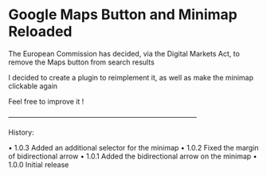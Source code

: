 # Google Maps Button and Minimap Reloaded

The European Commission has decided, via the Digital Markets Act, to remove the Maps button from search results

I decided to create a plugin to reimplement it, as well as make the minimap clickable again

Feel free to improve it !


———————————————————————————

History:

• 1.0.3
Added an additional selector for the minimap
• 1.0.2
Fixed the margin of bidirectional arrow
• 1.0.1
Added the bidirectional arrow on the minimap
• 1.0.0
Initial release